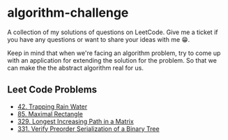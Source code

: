 # algorithm-challenge
A collection of my solutions of questions on LeetCode. Give me a ticket if you have any questions or want to share your ideas with me 😁.

Keep in mind that when we're facing an algorithm problem, try to come up with an application for extending the solution for the problem. So that we can make the the abstract algorithm real for us.

Leet Code Problems
------------------
* [42. Trapping Rain Water](trapping-rain-water/README.md)
* [85. Maximal Rectangle](maximal-rectangle/README.md)
* [329. Longest Increasing Path in a Matrix](longest-increasing-path-in-a-matrix/README.md)
* [331. Verify Preorder Serialization of a Binary Tree](verify-preorder-serialization-of-a-binary-tree/README.md)

